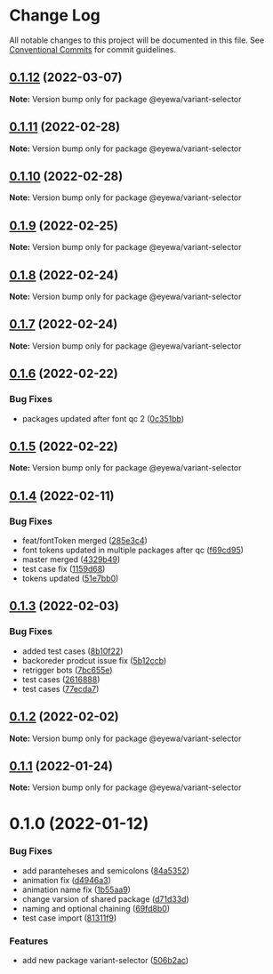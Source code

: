 # Change Log

All notable changes to this project will be documented in this file.
See [Conventional Commits](https://conventionalcommits.org) for commit guidelines.

## [0.1.12](https://github.com/GunjanjainEyewa/fe-core/compare/@eyewa/variant-selector@0.1.11...@eyewa/variant-selector@0.1.12) (2022-03-07)

**Note:** Version bump only for package @eyewa/variant-selector





## [0.1.11](https://github.com/GunjanjainEyewa/fe-core/compare/@eyewa/variant-selector@0.1.10...@eyewa/variant-selector@0.1.11) (2022-02-28)

**Note:** Version bump only for package @eyewa/variant-selector





## [0.1.10](https://github.com/GunjanjainEyewa/fe-core/compare/@eyewa/variant-selector@0.1.9...@eyewa/variant-selector@0.1.10) (2022-02-28)

**Note:** Version bump only for package @eyewa/variant-selector





## [0.1.9](https://github.com/GunjanjainEyewa/fe-core/compare/@eyewa/variant-selector@0.1.8...@eyewa/variant-selector@0.1.9) (2022-02-25)

**Note:** Version bump only for package @eyewa/variant-selector





## [0.1.8](https://github.com/GunjanjainEyewa/fe-core/compare/@eyewa/variant-selector@0.1.7...@eyewa/variant-selector@0.1.8) (2022-02-24)

**Note:** Version bump only for package @eyewa/variant-selector





## [0.1.7](https://github.com/GunjanjainEyewa/fe-core/compare/@eyewa/variant-selector@0.1.6...@eyewa/variant-selector@0.1.7) (2022-02-24)

**Note:** Version bump only for package @eyewa/variant-selector





## [0.1.6](https://github.com/GunjanjainEyewa/fe-core/compare/@eyewa/variant-selector@0.1.5...@eyewa/variant-selector@0.1.6) (2022-02-22)


### Bug Fixes

* packages updated after font qc 2 ([0c351bb](https://github.com/GunjanjainEyewa/fe-core/commit/0c351bba658917840c84285e834aa1fec1ea0968))





## [0.1.5](https://github.com/GunjanjainEyewa/fe-core/compare/@eyewa/variant-selector@0.1.4...@eyewa/variant-selector@0.1.5) (2022-02-22)

**Note:** Version bump only for package @eyewa/variant-selector





## [0.1.4](https://github.com/GunjanjainEyewa/fe-core/compare/@eyewa/variant-selector@0.1.3...@eyewa/variant-selector@0.1.4) (2022-02-11)


### Bug Fixes

* feat/fontToken merged ([285e3c4](https://github.com/GunjanjainEyewa/fe-core/commit/285e3c46b2ef7638de6551add7abf6ebc9609e4f))
* font tokens updated in multiple packages after qc ([f69cd95](https://github.com/GunjanjainEyewa/fe-core/commit/f69cd95fc04df52c94b7386378ef57f69f15e3a4))
* master merged ([4329b49](https://github.com/GunjanjainEyewa/fe-core/commit/4329b49d9d1ce8550376ed215ed4ceb1634a2430))
* test case fix ([1159d68](https://github.com/GunjanjainEyewa/fe-core/commit/1159d68dec342479a748fd464373ea7a4dae8fc4))
* tokens updated ([51e7bb0](https://github.com/GunjanjainEyewa/fe-core/commit/51e7bb0159484239c789a83c8acb8f5782a188d0))





## [0.1.3](https://github.com/GunjanjainEyewa/fe-core/compare/@eyewa/variant-selector@0.1.2...@eyewa/variant-selector@0.1.3) (2022-02-03)


### Bug Fixes

* added test cases ([8b10f22](https://github.com/GunjanjainEyewa/fe-core/commit/8b10f221486f0d0f6b2d70b467d8ac4c66ddcbe4))
* backoreder prodcut issue fix ([5b12ccb](https://github.com/GunjanjainEyewa/fe-core/commit/5b12ccb7cbfac000aab023f04d3a34f6a9ec8321))
* retrigger bots ([7bc655e](https://github.com/GunjanjainEyewa/fe-core/commit/7bc655e6262c2bde5b8bf4b492852af747ecfbca))
* test cases ([2616888](https://github.com/GunjanjainEyewa/fe-core/commit/2616888809a07b318b42082a8575eaa7cc902e67))
* test cases ([77ecda7](https://github.com/GunjanjainEyewa/fe-core/commit/77ecda759f72c1d31225159a219077b3409e6bd8))





## [0.1.2](https://github.com/GunjanjainEyewa/fe-core/compare/@eyewa/variant-selector@0.1.1...@eyewa/variant-selector@0.1.2) (2022-02-02)

**Note:** Version bump only for package @eyewa/variant-selector





## [0.1.1](https://github.com/GunjanjainEyewa/fe-core/compare/@eyewa/variant-selector@0.1.0...@eyewa/variant-selector@0.1.1) (2022-01-24)

**Note:** Version bump only for package @eyewa/variant-selector





# 0.1.0 (2022-01-12)


### Bug Fixes

* add paranteheses and semicolons ([84a5352](https://github.com/GunjanjainEyewa/fe-core/commit/84a53529c88b285b199359c198a4e8ba86136315))
* animation fix ([d4946a3](https://github.com/GunjanjainEyewa/fe-core/commit/d4946a3032bacf81b0293c717001af2a7b70ce5c))
* animation name fix ([1b55aa9](https://github.com/GunjanjainEyewa/fe-core/commit/1b55aa9448d6e1db8e802e8a8874a110db852627))
* change varsion of shared package ([d71d33d](https://github.com/GunjanjainEyewa/fe-core/commit/d71d33dc630487678b5a94aac4510f226d8c174d))
* naming  and optional chaining ([69fd8b0](https://github.com/GunjanjainEyewa/fe-core/commit/69fd8b034d6013da0fa7ad0eaf59d8d45dec3e17))
* test case import ([81311f9](https://github.com/GunjanjainEyewa/fe-core/commit/81311f93d8b5b5eb656effa802e1712b0ff5f6b4))


### Features

* add new package variant-selector ([506b2ac](https://github.com/GunjanjainEyewa/fe-core/commit/506b2ac50b710aa6a85701452b2f15863457cbcd))
